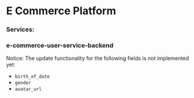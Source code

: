 # E Commerce Platform
### Services:
### e-commerce-user-service-backend
Notice: The update functionality for the following fields is not implemented yet: 
  - `birth_of_date`
  - `gender`
  - `avatar_url`
